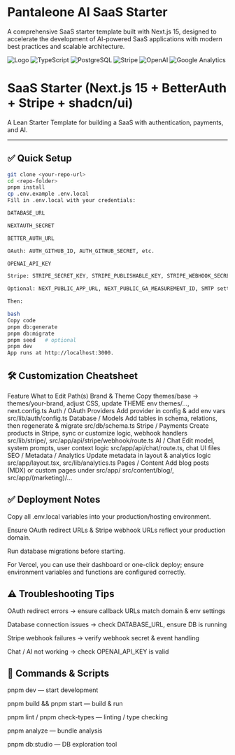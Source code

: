 # Pantaleone AI SaaS Starter

A comprehensive SaaS starter template built with Next.js 15, designed to accelerate the development of AI-powered SaaS applications with modern best practices and scalable architecture.

![Logo](https://img.shields.io/badge/Next.js-15-black?style=for-the-badge&logo=next.js)
![TypeScript](https://img.shields.io/badge/TypeScript-5.8-blue?style=for-the-badge&logo=typescript)
![PostgreSQL](https://img.shields.io/badge/PostgreSQL-16.4-blue?style=for-the-badge&logo=postgresql)
![Stripe](https://img.shields.io/badge/Stripe-Fully%20Integrated-6772E5?style=for-the-badge&logo=stripe)
![OpenAI](https://img.shields.io/badge/OpenAI-GPT--4-412991?style=for-the-badge&logo=openai)
![Google Analytics](https://img.shields.io/badge/Google%20Analytics-4-E37400?style=for-the-badge&logo=google-analytics)

# SaaS Starter (Next.js 15 + BetterAuth + Stripe + shadcn/ui)

A Lean Starter Template for building a SaaS with authentication, payments, and AI.

---

## ✅ Quick Setup

```bash
git clone <your-repo-url>
cd <repo-folder>
pnpm install
cp .env.example .env.local
Fill in .env.local with your credentials:

DATABASE_URL

NEXTAUTH_SECRET

BETTER_AUTH_URL

OAuth: AUTH_GITHUB_ID, AUTH_GITHUB_SECRET, etc.

OPENAI_API_KEY

Stripe: STRIPE_SECRET_KEY, STRIPE_PUBLISHABLE_KEY, STRIPE_WEBHOOK_SECRET

Optional: NEXT_PUBLIC_APP_URL, NEXT_PUBLIC_GA_MEASUREMENT_ID, SMTP settings, THEME, etc.

Then:

bash
Copy code
pnpm db:generate
pnpm db:migrate
pnpm seed   # optional
pnpm dev
App runs at http://localhost:3000.
```
## 🛠 Customization Cheatsheet
Feature	What to Edit	Path(s)
Brand & Theme	Copy themes/base → themes/your-brand, adjust CSS, update THEME env	themes/…, next.config.ts
Auth / OAuth Providers	Add provider in config & add env vars	src/lib/auth/config.ts
Database / Models	Add tables in schema, relations, then regenerate & migrate	src/db/schema.ts
Stripe / Payments	Create products in Stripe, sync or customize logic, webhook handlers	src/lib/stripe/, src/app/api/stripe/webhook/route.ts
AI / Chat	Edit model, system prompts, user context logic	src/app/api/chat/route.ts, chat UI files
SEO / Metadata / Analytics	Update metadata in layout & analytics logic	src/app/layout.tsx, src/lib/analytics.ts
Pages / Content	Add blog posts (MDX) or custom pages under src/app/	src/content/blog/, src/app/(marketing)/…

## ✅ Deployment Notes
Copy all .env.local variables into your production/hosting environment.

Ensure OAuth redirect URLs & Stripe webhook URLs reflect your production domain.

Run database migrations before starting.

For Vercel, you can use their dashboard or one-click deploy; ensure environment variables and functions are configured correctly.

## ⚠️ Troubleshooting Tips
OAuth redirect errors → ensure callback URLs match domain & env settings

Database connection issues → check DATABASE_URL, ensure DB is running

Stripe webhook failures → verify webhook secret & event handling

Chat / AI not working → check OPENAI_API_KEY is valid

## 🧩 Commands & Scripts
pnpm dev — start development

pnpm build && pnpm start — build & run

pnpm lint / pnpm check-types — linting / type checking

pnpm analyze — bundle analysis

pnpm db:studio — DB exploration tool
